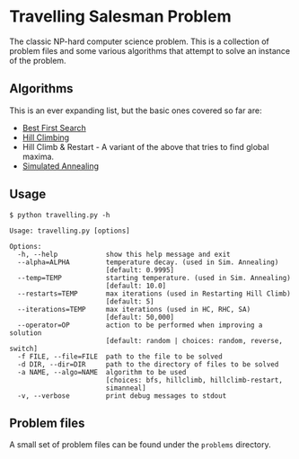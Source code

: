 Travelling Salesman Problem
===========================

The classic NP-hard computer science problem. This is a collection of problem files and some various algorithms that attempt to solve an instance of the problem.

Algorithms
----------

This is an ever expanding list, but the basic ones covered so far are:

* [Best First Search](http://en.wikipedia.org/wiki/Best_first_search)
* [Hill Climbing](http://en.wikipedia.org/wiki/Hill_climbing)
* Hill Climb & Restart - A variant of the above that tries to find global maxima.
* [Simulated Annealing](http://en.wikipedia.org/wiki/Simulated_annealing)


Usage
-------

    $ python travelling.py -h

	Usage: travelling.py [options]

	Options:
	  -h, --help            show this help message and exit
	  --alpha=ALPHA         temperature decay. (used in Sim. Annealing)
	                        [default: 0.9995]
	  --temp=TEMP           starting temperature. (used in Sim. Annealing)
	                        [default: 10.0]
	  --restarts=TEMP       max iterations (used in Restarting Hill Climb)
	                        [default: 5]
	  --iterations=TEMP     max iterations (used in HC, RHC, SA)
	                        [default: 50,000]
	  --operator=OP         action to be performed when improving a solution
	                        [default: random | choices: random, reverse, switch]
	  -f FILE, --file=FILE  path to the file to be solved
	  -d DIR, --dir=DIR     path to the directory of files to be solved
	  -a NAME, --algo=NAME  algorithm to be used
	                        [choices: bfs, hillclimb, hillclimb-restart,
	                        simanneal]
	  -v, --verbose         print debug messages to stdout
	

Problem files
-------------

A small set of problem files can be found under the `problems` directory.